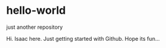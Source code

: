 # hello-world
just another repository

Hi. Isaac here. Just getting started with Github. Hope its fun...
